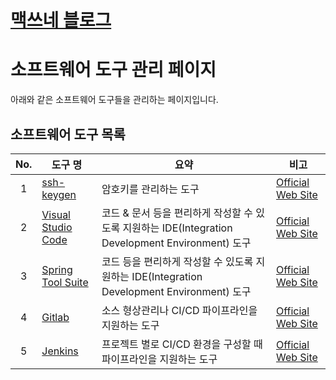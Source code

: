<style type="text/css">
  @import url("/css/style-header.css");
</style>

# [맥쓰네 블로그](/ "https://home-max.github.io")

# 소프트웨어 도구 관리 페이지
아래와 같은 소프트웨어 도구들을 관리하는 페이지입니다.

## 소프트웨어 도구 목록

| No. | 도구 명 | 요약 | 비고 |
| :---: | --- | --- | --- |
| 1 | [ssh-keygen](./ssh_keygen "https://home-max.github.io/software_tools/ssh_keygen") | 암호키를 관리하는 도구 | [Official Web Site](https://linux.die.net/man/1/ssh-keygen "https://linux.die.net/man/1/ssh-keygen") |
| 2 | [Visual Studio Code](./visual_studio_code "https://home-max.github.io/software_tools/visual_studio_code") | 코드 & 문서 등을 편리하게 작성할 수 있도록 지원하는 IDE(Integration Development Environment) 도구 | [Official Web Site](https://code.visualstudio.com "https://code.visualstudio.com") |
| 3 | [Spring Tool Suite](./spring_tool_suite "https://home-max.github.io/software_tools/spring_tool_suite") | 코드 등을 편리하게 작성할 수 있도록 지원하는 IDE(Integration Development Environment) 도구 | [Official Web Site](https://spring.io/tools "https://spring.io/tools") |
| 4 | [Gitlab](./gitlab "https://home-max.github.io/software_tools/gitlab") | 소스 형상관리나 CI/CD 파이프라인을 지원하는 도구 | [Official Web Site](https://about.gitlab.com "https://about.gitlab.com") |
| 5 | [Jenkins](./jenkins "https://home-max.github.io/software_tools/jenkins") | 프로젝트 별로 CI/CD 환경을 구성할 때 파이프라인을 지원하는 도구 | [Official Web Site](https://www.jenkins.io "https://www.jenkins.io") |
<!-- TODO: rpm -->
<!-- TODO: nexus -->
<!-- TODO: nginx -->
<!-- TODO: apt -->
<!-- TODO: dnf -->
<!-- TODO: awk -->
<!-- TODO: sed -->
<!-- TODO: intellij -->